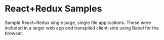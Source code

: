 # React+Redux Samples
Sample React+Redux single page, single file applications. These were included in a larger web app and transpiled client-side using Babel for the browser.
